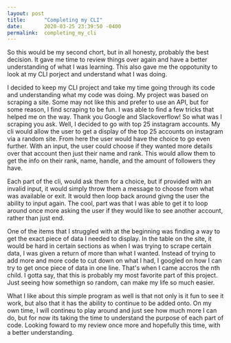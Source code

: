 ```yaml
---
layout: post
title:      "Completing my CLI"
date:       2020-03-25 23:39:50 -0400
permalink:  completing_my_cli
---
```



So this would be my second chort, but in all honesty, probably the best decision. It gave me time to review things over again and have a better understanding of what I was learning. This also gave me the oppotunity to look at my CLI porject and understand what I was doing. 

I decided to keep my CLI project and take my time going through its code and understanding what my code was doing. My project was based on scraping a site. Some may not like this and prefer to use an API, but for some reason, I find scraping to be fun. I was able to find a few tricks that helped me on the way. Thank you Google and Slackoverflow! So what was I scraping you ask. Well, I decided to go with top 25 instagram accounts. My cli would allow the user to get a display of the top 25 accounts on instagram via a random site. From here the user would have the choice to go even further. With an input, the user could choose if they wanted more details over that account then just their name and rank. This would allow them to get the info on their rank, name, handle, and the amount of followers they have. 

Each part of the cli, would ask them for a choice, but if provided with an invalid input, it would simply throw them a message to choose from what was available or exit. It would then loop back around givng the user the ability to input again. The cool, part was that I was able to get it to loop around once more asking the user if they would like to see another account, rather than just end. 

One of the items that I struggled with at the beginning was finding a way to get the exact piece of data I needed to display. In the table on the site, it would be hard in certain sections as when I was trying to scrape certain data, I was given a return of more than what I wanted. Instead of trying to add more and more code to cut down on what I had, I googled on how I can try to get once piece of data in one line. That's when I came accros the nth child. I gotta say, that this is probably my most favorite part of this project. Just seeing how somethign so random, can make my life so much easier. 

What I like about this simple program as well is that not only is it fun to see it work, but also that it has the ability to continue to be added onto. On my own time, I will contineu to play around and just see how much more I can do, but for now its taking the time to understand the purpose of each part of code. Looking foward to my review once more and hopefully this time, with a better understanding. 


